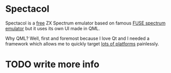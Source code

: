 # Spectacol

Spectacol is a [free](http://www.gnu.org/licenses/gpl-3.0.en.html) ZX Spectrum emulator based on famous [FUSE spectrum emulator](http://fuse-emulator.sourceforge.net/) but it uses its own UI made in QML.

Why QML? Well, first and foremost because I love Qt and I needed a framework which allows me to quickly target [lots of platforms](http://doc.qt.io/qt-5/supported-platforms.html) painlessly.

# TODO write more info

